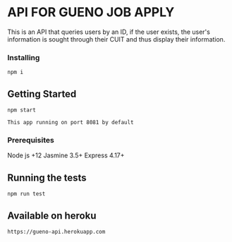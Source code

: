 # API FOR GUENO JOB APPLY

This is an API that queries users by an ID, if the user exists, the user's information is sought through their CUIT and thus display their information.

### Installing

```
npm i
```

## Getting Started

```
npm start

This app running on port 8081 by default
```

### Prerequisites

Node js +12
Jasmine 3.5+
Express 4.17+

## Running the tests

```
npm run test

```

## Available on heroku

```
https://gueno-api.herokuapp.com 

```